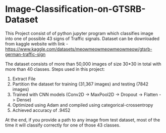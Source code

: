 # Image-Classification-on-GTSRB-Dataset
This Project consist of of python jupyter program which classifies image into one of possible 43 signs of Traffic signals.
Dataset can be downloaded from kaggle website with link - https://www.kaggle.com/datasets/meowmeowmeowmeowmeow/gtsrb-german-traffic-sign


The dataset consists of more than 50,000 images of size 30*30 in total with more than 40 classes.
Steps used in this project:
1. Extract File
2. Partition the dataset for training (31,367 images) and testing (7842 images)
3. Trained with CNN models (Conv2D -> MaxPool2D -> Dropout -> Flatten -> Dense)
4. Optimized using Adam and compiled using categorical-crossentropy
5. Achieved accuracy of .9452


At the end, if you provide a path to any image from test dataset, most of the time it will classify correctly for one of those 43 classes.
